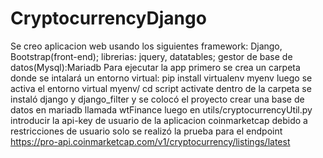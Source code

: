 # CryptocurrencyDjango
Se creo aplicacion web usando los siguientes framework: Django, Bootstrap(front-end); librerias: jquery, datatables; gestor de base de datos(Mysql):Mariadb
Para ejecutar la app primero se crea un carpeta donde se intalará un entorno virtual:
pip install virtualenv myenv
luego se activa el entorno virtual
myenv/ cd script
activate
dentro de la carpeta se instaló django y django_filter y se colocó el proyecto 
crear una base de datos en mariadb llamada wtFinance
luego en utils/cryptocurrencyUtil.py introducir la api-key de usuario de la aplicacion coinmarketcap 
debido a restricciones de usuario solo se realizó la prueba para el endpoint https://pro-api.coinmarketcap.com/v1/cryptocurrency/listings/latest
